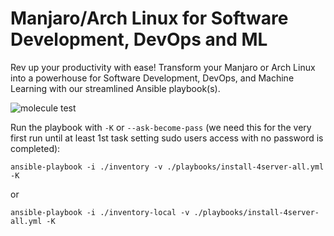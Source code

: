 # Manjaro/Arch Linux for Software Development, DevOps and ML
Rev up your productivity with ease! Transform your Manjaro or Arch Linux into a powerhouse for Software Development, DevOps, and Machine Learning with our streamlined Ansible playbook(s).

![molecule test](https://github.com/pgagarinov/manjaro-arch-dev-env-ansible/actions/workflows/ci.yml/badge.svg)


Run the playbook with `-K` or `--ask-become-pass` (we need this for the very first run until at least 1st task setting sudo users access with no password is completed):
```
ansible-playbook -i ./inventory -v ./playbooks/install-4server-all.yml -K
```
or
```
ansible-playbook -i ./inventory-local -v ./playbooks/install-4server-all.yml -K
```

